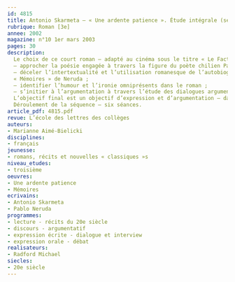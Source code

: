 ```yaml
---
id: 4815
title: Antonio Skarmeta – « Une ardente patience ». Étude intégrale (séquence)
rubrique: Roman [3e]
annee: 2002
magazine: n°10 1er mars 2003
pages: 30
description: 
  Le choix de ce court roman – adapté au cinéma sous le titre « Le Facteur » – peut surprendre – l’écrivain, la période et le pays (le Chili) sont en effet méconnus des élèves, et il faut signaler la présence de certaines scènes érotiques. Mais la lecture de ce roman permet d’aborder, comme le préconisent les instructions officielles, une œuvre de littérature étrangère du XXe siècle, ainsi que le registre humoristique. Elle offre aussi la possibilité de faire le lien entre plusieurs objectifs du programme de troisième – 
  – approcher la poésie engagée à travers la figure du poète chilien Pablo Neruda ;
  – déceler l’intertextualité et l’utilisation romanesque de l’autobiographie grâce à la confrontation du roman avec un chapitre des
  « Mémoires » de Neruda ;
  – identifier l’humour et l’ironie omniprésents dans le roman ;
  – s’initier à l’argumentation à travers l’étude des dialogues argumentatifs et l’utilisation des citations.
  L’objectif final est un objectif d’expression et d’argumentation – dans un premier temps, l’élève sera amené à « présenter plusieurs opinions sur une question (compétence en cours d’acquisition en troisième) » grâce à la rédaction d’un dialogue argumentatif ; dans un second temps, on visera un objectif d’expression orale, « la participation à un débat », où l’élève pourra utiliser les connaissances acquises sur la poésie et l’engagement dans un contexte qui lui est plus familier, celui de la chanson de rap. Cette courte séquence – d’une durée de huit à dix heures réparties en six séances et placée au début du troisième trimestre – peut prendre place après l’étude du genre autobiographique, en préparation à l’étude d’un groupement de poèmes engagés et d’un groupement de textes qui approfondirait l’étude de l’argumentation.
  Déroulement de la séquence – six séances.
article_pdf: 4815.pdf
revue: L’école des lettres des collèges
auteurs:
- Marianne Aimé-Bielicki
disciplines:
- français
jeunesse:
- romans, récits et nouvelles « classiques »s
niveau_etudes:
- troisième
oeuvres:
- Une ardente patience
- Mémoires
ecrivains:
- Antonio Skarmeta
- Pablo Neruda
programmes:
- lecture - récits du 20e siècle
- discours - argumentatif
- expression écrite - dialogue et interview
- expression orale - débat
realisateurs:
- Radford Michael
siecles:
- 20e siècle
---
```

